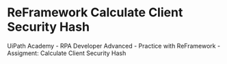 # ReFramework Calculate Client Security Hash 
UiPath Academy - RPA Developer Advanced - Practice with ReFramework - Assigment: Calculate Client Security Hash 
